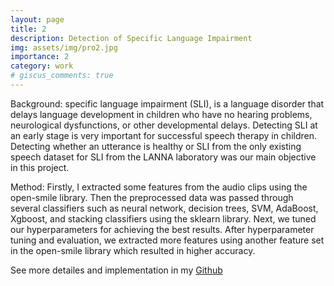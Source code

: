 ```yaml
---
layout: page
title: 2
description: Detection of Specific Language Impairment
img: assets/img/pro2.jpg
importance: 2
category: work
# giscus_comments: true
---
```

Background: specific language impairment (SLI), is a language disorder that delays language development in children who have no hearing problems, neurological dysfunctions, or other developmental delays. Detecting SLI at an early stage is very important for successful speech therapy in children. Detecting whether an utterance is healthy or SLI from the only existing speech dataset for SLI from the LANNA laboratory was our main objective in this project.

Method: Firstly, I extracted some features from the audio clips using the open-smile library. Then the preprocessed data was passed through several classifiers such as neural network, decision trees, SVM, AdaBoost, Xgboost, and stacking classifiers using the sklearn library. Next, we tuned our hyperparameters for achieving the best results. After hyperparameter tuning and evaluation, we extracted more features using another feature set in the open-smile library which resulted in higher accuracy.  

See more detailes and implementation in my <a href='https://github.com/afroozsheikh/Detection-of-Specific-Language-Impairment'>Github</a>

